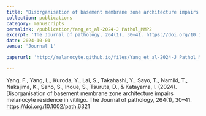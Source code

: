 ```yaml
---
title: "Disorganisation of basement membrane zone architecture impairs melanocyte residence in vitiligo"
collection: publications
category: manuscripts
permalink: /publication/Yang_et_al-2024-J Pathol_MMP2
excerpt: 'The Journal of pathology, 264(1), 30–41. https://doi.org/10.1002/path.6321'
date: 2024-10-01
venue: 'Journal 1'

paperurl: 'http://melanocyte.github.io/files/Yang_et_al-2024-J Pathol_MMP2.pdf'

---
```

Yang, F., Yang, L., Kuroda, Y., Lai, S., Takahashi, Y., Sayo, T., Namiki, T., Nakajima, K., Sano, S., Inoue, S., Tsuruta, D., & Katayama, I. (2024). Disorganisation of basement membrane zone architecture impairs melanocyte residence in vitiligo. The Journal of pathology, 264(1), 30–41. https://doi.org/10.1002/path.6321
